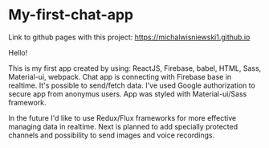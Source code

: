 # My-first-chat-app

Link to github pages with this project: https://michalwisniewski1.github.io

Hello!


This is my first app created by using: ReactJS, Firebase, babel, HTML, Sass, Material-ui, webpack.
Chat app is connecting with Firebase base in realtime. It's possible to send/fetch data. I've used Google authorization to secure app from anonymus users. App was styled with Material-ui/Sass framework.

In the future I'd like to use Redux/Flux frameworks for more effective managing data in realtime. Next is planned to
add specially protected channels and possibility to send images and voice recordings.
